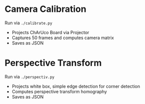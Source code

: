 # Camera Calibration
Run via `./calibrate.py`
- Projects ChArUco Board via Projector
- Captures 50 frames and computes camera matrix
- Saves as JSON

# Perspective Transform
Run via `./perspectiv.py` 
- Projects white box, simple edge detection for corner detection
- Computes perspective transform homography
- Saves as JSON

